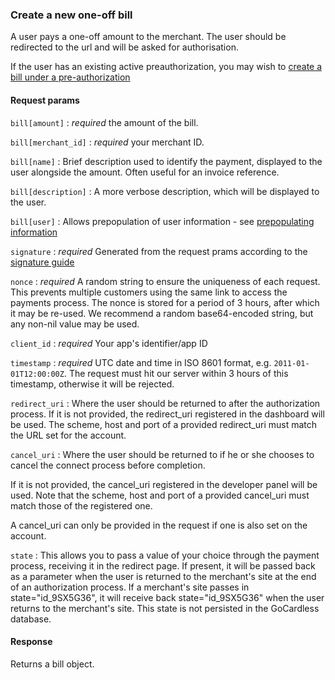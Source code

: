 ### Create a new one-off bill

A user pays a one-off amount to the merchant. The user should be redirected to the url and will be asked for authorisation.

If the user has an existing active preauthorization, you may wish to [create a bill under a pre-authorization]()

#### Request params

`bill[amount]`
:	_required_ the amount of the bill.

`bill[merchant_id]`
:	_required_ your merchant ID.

`bill[name]`
:	Brief description used to identify the payment, displayed to the user alongside the amount. Often useful for an invoice reference.

`bill[description]`
:	A more verbose description, which will be displayed to the user.

`bill[user]`
: Allows prepopulation of user information - see [prepopulating information]()

`signature`
: _required_ Generated from the request prams according to the [signature guide]()

`nonce`
: _required_ A random string to ensure the uniqueness of each request. This prevents multiple customers using the same link to access the payments process. The nonce is stored for a period of 3 hours, after which it may be re-used. We recommend a random base64-encoded string, but any non-nil value may be used.

`client_id`
: _required_ Your app's identifier/app ID

`timestamp`
: _required_ UTC date and time in ISO 8601 format, e.g. `2011-01-01T12:00:00Z`. The request must hit our server within 3 hours of this timestamp, otherwise it will be rejected.

`redirect_uri`
: Where the user should be returned to after the authorization process. If it is not provided, the redirect_uri registered in the dashboard will be used. The scheme, host and port of a provided redirect_uri must match the URL set for the account.

`cancel_uri`
: Where the user should be returned to if he or she chooses to cancel the connect process before completion.

If it is not provided, the cancel_uri registered in the developer panel will be used. Note that the scheme, host and port of a provided  cancel_uri must match those of the registered one.

A cancel_uri can only be provided in the request if one is also set on the account.

`state`
: This allows you to pass a value of your choice through the payment process, receiving it in the redirect page. If present, it will be passed back as a parameter when the user is returned to the merchant's site at the end of an authorization process. If a merchant's site passes in state="id_9SX5G36", it will receive back state="id_9SX5G36" when the user returns to the merchant's site. This state is not persisted in the GoCardless database.


#### Response

Returns a bill object.


